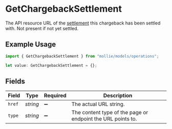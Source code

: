 # GetChargebackSettlement

The API resource URL of the [settlement](get-settlement) this chargeback has been settled with. Not present if not yet settled.

## Example Usage

```typescript
import { GetChargebackSettlement } from "mollie/models/operations";

let value: GetChargebackSettlement = {};
```

## Fields

| Field                                                       | Type                                                        | Required                                                    | Description                                                 |
| ----------------------------------------------------------- | ----------------------------------------------------------- | ----------------------------------------------------------- | ----------------------------------------------------------- |
| `href`                                                      | *string*                                                    | :heavy_minus_sign:                                          | The actual URL string.                                      |
| `type`                                                      | *string*                                                    | :heavy_minus_sign:                                          | The content type of the page or endpoint the URL points to. |